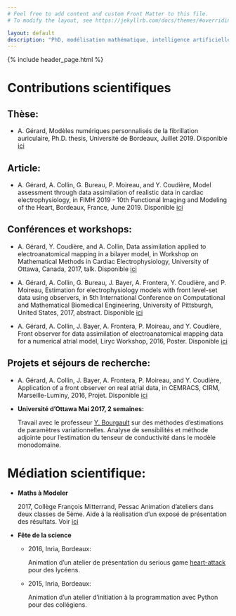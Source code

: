 ```yaml
---
# Feel free to add content and custom Front Matter to this file.
# To modify the layout, see https://jekyllrb.com/docs/themes/#overriding-theme-defaults

layout: default
description: "PhD, modélisation mathématique, intelligence artificielle"
---
```



{% include header_page.html %}

# Contributions scientifiques

## Thèse:

* A. Gérard, Modèles numériques personnalisés de la fibrillation auriculaire,
  Ph.D. thesis, Université de Bordeaux, Juillet 2019. Disponible [ici](https://tel.archives-ouvertes.fr/tel-02297510)

## Article: 

* A. Gérard, A. Collin, G. Bureau, P. Moireau, and Y. Coudière, Model assessment
through data assimilation of realistic data in cardiac electrophysiology, in
FIMH 2019 - 10th Functional Imaging and Modeling of the Heart, Bordeaux, France,
June 2019. Disponible [ici](https://hal.inria.fr/hal-02172102)

## Conférences et workshops:

* A. Gérard, Y. Coudière, and A. Collin, Data assimilation applied to
  electroanatomical mapping in a bilayer model, in Workshop on Mathematical
  Methods in Cardiac Electrophysiology, University of Ottawa, Canada, 2017,
  talk. Disponible [ici](http://www.fields.utoronto.ca/activities/17-18/electrophysiology)

* A. Gérard, A. Collin, G. Bureau, J. Bayer, A. Frontera, Y. Coudière, and
  P. Moireau, Estimation for electrophysiology models with front level-set data
  using observers, in 5th International Conference on Computational and
  Mathematical Biomedical Engineering, University of Pittsburgh, United States,
  2017, abstract. Disponible [ici](http://www.compbiomed.net/2017/cmbe-proceedings.htm)

* A. Gérard, A. Collin, J. Bayer, A. Frontera, P. Moireau, and Y. Coudière, Front
  observer for data assimilation of electroanatomical mapping data for a
  numerical atrial model, Liryc Workshop, 2016, Poster. Disponible
  [ici](https://hal.inria.fr/hal-01400776) 

## Projets et séjours de recherche:

* A. Gérard, A. Collin, J. Bayer, A. Frontera, P. Moireau, and Y. Coudière,
  Application of a front observer on real atrial data, in CEMRACS, CIRM,
  Marseille-Luminy, 2016, Projet. Disponible [ici](http://smai.emath.fr/cemracs/cemracs16/Projects/Presentations/Session2/4_presentationPhySio.pdf)

* **Université d’Ottawa Mai 2017, 2 semaines:**
  
  Travail avec le professeur
  [Y. Bourgault](https://mysite.science.uottawa.ca/ybourg/personal.html) sur des
  méthodes d’estimations de paramètres variationnelles. Analyse de sensibilités
  et méthode adjointe pour l’estimation du tenseur de conductivité dans le modèle monodomaine.

# Médiation scientifique:

* **Maths à Modeler**

	2017, Collège François Mitterrand, Pessac
	Animation d’ateliers dans deux classes de 5ème. Aide à la réalisation d’un exposé
	de présentation des résultats. Voir [ici](https://mathsamodeler.labri.fr/)

* **Fête de la science**

	* 2016, Inria, Bordeaux:
	
      Animation d’un atelier de présentation du serious game
	  [heart-attack](http://heart-attack.fr/) pour des lycéens. 
  
	* 2015, Inria, Bordeaux:
	
	  Animation d’un atelier d’initiation à la programmation avec Python pour
      des collégiens. 
